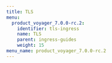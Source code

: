 ```yaml
---
title: TLS
menu:
  product_voyager_7.0.0-rc.2:
    identifier: tls-ingress
    name: TLS
    parent: ingress-guides
    weight: 15
menu_name: product_voyager_7.0.0-rc.2
---
```


